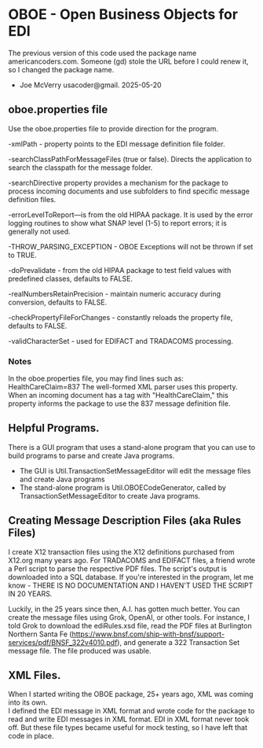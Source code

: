 # OBOE - Open Business Objects for EDI

The previous version of this code used the package name americancoders.com. Someone (gd) stole the URL before I could renew it, so I changed the package name.

- Joe McVerry usacoder@gmail.   2025-05-20

## oboe.properties file

Use the oboe.properties file to provide direction for the program.  

-xmlPath - property points to the EDI message definition file folder.

-searchClassPathForMessageFiles (true or false). Directs the application to search the classpath for the message folder.

-searchDirective property provides a mechanism for the package to process incoming documents and use subfolders to find specific message definition files.

-errorLevelToReport—is from the old HIPAA package. It is used by the error logging routines to show what SNAP level (1-5) to report errors; it is generally not used.

-THROW_PARSING_EXCEPTION - OBOE Exceptions will not be thrown if set to TRUE.

-doPrevalidate - from the old HIPAA package to test field values with predefined classes, defaults to FALSE.

-realNumbersRetainPrecision - maintain numeric accuracy during conversion, defaults to FALSE.

-checkPropertyFileForChanges - constantly reloads the property file, defaults to FALSE.

-validCharacterSet - used for EDIFACT and TRADACOMS processing.

### Notes
In the oboe.properties file, you may find lines such as: <br/>
 HealthCareClaim=837
The well-formed XML parser uses this property. When an incoming document has a tag with "HealthCareClaim,"  this property informs the package to use the 837 message definition file.  


## Helpful Programs.

There is a GUI program that uses a stand-alone program that you can use to build programs to parse and create Java programs.

- The GUI is Util.TransactionSetMessageEditor will edit the message files and create Java programs
- The stand-alone program is Util.OBOECodeGenerator, called by TransactionSetMessageEditor to create Java programs.

## Creating Message Description Files (aka Rules Files) 

I create X12 transaction files using the X12 definitions purchased from X12.org many years ago. 
For TRADACOMS and EDIFACT files, a friend wrote a Perl script to parse the respective PDF files. The script's output is downloaded into a SQL database. If you're interested in the program, let me know - THERE IS NO DOCUMENTATION AND I HAVEN'T USED THE SCRIPT IN 20 YEARS.

Luckily, in the 25 years since then, A.I. has gotten much better. You can create the message files using Grok, OpenAI, or other tools. For instance, I told Grok to download the ediRules.xsd file, read the PDF files at Burlington Northern Santa Fe (https://www.bnsf.com/ship-with-bnsf/support-services/pdf/BNSF_322v4010.pdf), and generate a 322 Transaction Set message file. The file produced was usable.

## XML Files.

When I started writing the OBOE package, 25+ years ago, XML was coming into its own.  
I defined the EDI message in XML format and wrote code for the package to read and write EDI messages in XML format. EDI in XML format never took off. But these file types became useful for mock testing, so I have left that code in place.  

